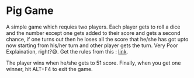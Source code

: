 # Pig Game
A simple game which requies two players. Each player gets to roll a dice and the number except one gets added to their score and gets a second chance, if one turns out then he loses all the score that he/she has got upto now starting from his/her turn and other player gets the turn.
Very Poor Explaination, right?😅. Get the rules from this : [link](https://en.wikipedia.org/wiki/Pig_(dice_game)).

The player wins when he/she gets to 51 score.
Finally, when you get one winner, hit ALT+F4 to exit the game.
